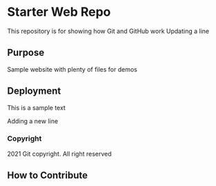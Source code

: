 # Starter Web Repo

This repository is for showing how Git and GitHub work
Updating a line
## Purpose

Sample website with plenty of files for demos

## Deployment

This is a sample text

Adding a new line

### Copyright

2021 Git copyright. All right reserved

## How to Contribute